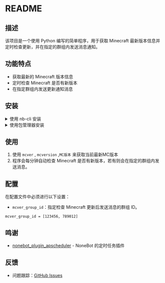 # README
<!--
<div align="center">
  <img src="your_project_logo.png" alt="Logo" width="200">
</div>
-->
## 描述

该项目是一个使用 Python 编写的简单程序，用于获取 Minecraft 最新版本信息并定时检查更新，并在指定的群组内发送消息通知。

## 功能特点

- 获取最新的 Minecraft 版本信息
- 定时检查 Minecraft 是否有新版本
- 在指定群组内发送更新通知消息

## 安装

<details>
<summary>使用 nb-cli 安装</summary>
在 nonebot2 项目的根目录下打开命令行, 输入以下指令即可安装

    nb plugin install nonebot-plugin-mcversion

</details>

<details>
<summary>使用包管理器安装</summary>
在 nonebot2 项目的插件目录下, 打开命令行, 根据你使用的包管理器, 输入相应的安装命令

<details>
<summary>pip</summary>

    pip install nonebot-plugin-mcversion
</details>
<details>
<summary>pdm</summary>

    pdm add nonebot-plugin-mcversion
</details>
<details>
<summary>poetry</summary>

    poetry add nonebot-plugin-mcversion
</details>
<details>
<summary>conda</summary>

    conda install nonebot-plugin-mcversion
</details>

打开 nonebot2 项目根目录下的 `pyproject.toml` 文件, 在 `[tool.nonebot]` 部分追加写入

    plugins = ["nonebot-plugin-mcversion"]

</details>

## 使用

1. 使用 `mcver` , `mcversion` ,`MC版本` 来获取当前最新MC版本
2. 程序会每分钟自动检查 Minecraft 是否有新版本，若有则会在指定的群组内发送消息。

## 配置

在配置文件中必须进行以下设置：

- `mcver_group_id`：指定检查 Minecraft 更新后发送消息的群组 ID。

```
mcver_group_id = [123456, 789012]
```

## 鸣谢

- [nonebot_plugin_apscheduler](https://github.com/nonebot/plugin-apscheduler) - NoneBot 的定时任务插件

## 反馈

- 问题跟踪：[GitHub Issues](https://github.com/CN171-1/nonebot-plugin-mcversion/issues)
